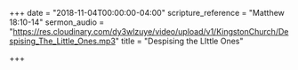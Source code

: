 +++
date = "2018-11-04T00:00:00-04:00"
scripture_reference = "Matthew 18:10-14"
sermon_audio = "https://res.cloudinary.com/dy3wlzuye/video/upload/v1/KingstonChurch/Despising_The_Little_Ones.mp3"
title = "Despising the LIttle Ones"

+++
